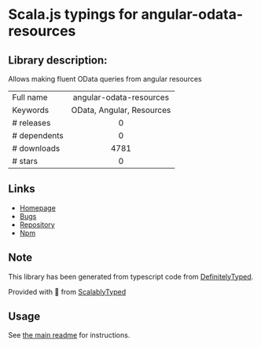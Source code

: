 
# Scala.js typings for angular-odata-resources


## Library description:
Allows making fluent OData queries from angular resources

|                    |                 |
| ------------------ | :-------------: |
| Full name          | angular-odata-resources |
| Keywords           | OData, Angular, Resources |
| # releases         | 0 |
| # dependents       | 0 |
| # downloads        | 4781 |
| # stars            | 0 |

## Links
- [Homepage](https://github.com/devnixs/ODataAngularResources)
- [Bugs](https://github.com/devnixs/ODataAngularResources/issues)
- [Repository](https://github.com/devnixs/ODataAngularResources)
- [Npm](https://www.npmjs.com/package/angular-odata-resources)
    


## Note
This library has been generated from typescript code from [DefinitelyTyped](https://definitelytyped.org).

Provided with :purple_heart: from [ScalablyTyped](https://github.com/oyvindberg/ScalablyTyped)

## Usage
See [the main readme](../../readme.md) for instructions.


